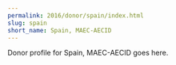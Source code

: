 ```yaml
---
permalink: 2016/donor/spain/index.html
slug: spain
short_name: Spain, MAEC-AECID
---
```


Donor profile for Spain, MAEC-AECID goes here.
